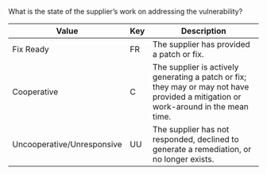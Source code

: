 What is the state of the supplier’s work on addressing the vulnerability?

| Value | Key | Description |
| --- | --- | --- |
| Fix Ready | FR | The supplier has provided a patch or fix. |
| Cooperative | C | The supplier is actively generating a patch or fix; they may or may not have provided a mitigation or work-around in the mean time. |
| Uncooperative/Unresponsive | UU | The supplier has not responded, declined to generate a remediation, or no longer exists. |